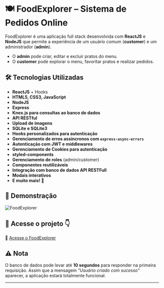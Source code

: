 # 🍽️ FoodExplorer – Sistema de Pedidos Online  

FoodExplorer é uma aplicação full stack desenvolvida com **ReactJS** e **NodeJS** que permite a experiência de um usuário comum (**customer**) e um administrador (**admin**).  

- O **admin** pode criar, editar e excluir pratos do menu.  
- O **customer** pode explorar o menu, favoritar pratos e realizar pedidos.  

## 🛠️ Tecnologias Utilizadas  

- **ReactJS** + Hooks  
- **HTML5, CSS3, JavaScript**
- **NodeJS**
- **Express**
- **Knex.js para consultas ao banco de dados**
- **API RESTful**
- **Upload de imagens**
- **SQLite e SQLite3**
- **Hooks personalizados para autenticação**
- **Gerenciamento de erros assíncronos com <code>express-async-errors</code>**
- **Autenticação com JWT e middlewares**
- **Gerenciamento de Cookies para autenticação**
- **styled-components**  
- **Gerenciamento de roles** (admin/customer)  
- **Componentes reutilizáveis**  
- **Integração com banco de dados API RESTFull** 
- **Modais interativos**
- **E muito mais! 🚀**  

## 📸 Demonstração 

![FoodExplorer](https://i.imgur.com/59XVkD3.png)  

## 🔗 Acesse o projeto 👇

🔗 [Acesse o FoodExplorer](https://fodanddrinks.netlify.app/)

## ⚠️ Nota  

O banco de dados pode levar até **10 segundos** para responder na primeira requisição. Assim que a mensagem *"Usuário criado com sucesso"* aparecer, a aplicação estará totalmente funcional.  

---

